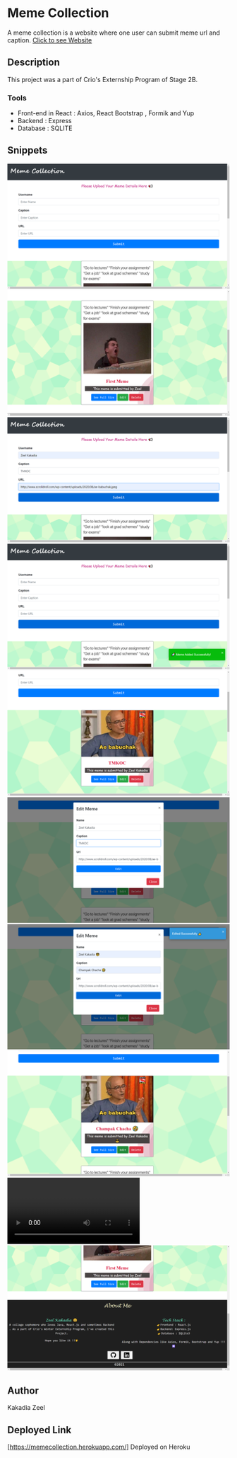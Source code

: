 # Meme Collection

A meme collection is a website where one user can submit meme url and caption.
[Click to see Website](https://memecollection.herokuapp.com/)

## Description

This project was a part of  Crio's Externship Program of Stage 2B.



### Tools

* Front-end in React : Axios, React Bootstrap , Formik and Yup
* Backend : Express
* Database : SQLITE

## Snippets

![](./images/1.png)
![](./images/2.png)
![](./images/3.png)
![](./images/4.png)
![](./images/5.png)
![](./images/6.png)
![](./images/8.png)
![](./images/9.png)
![](./images/delete.mp4)
![](./images/footer.png)



## Author

Kakadia Zeel  

## Deployed Link

[https://memecollection.herokuapp.com/] Deployed on Heroku